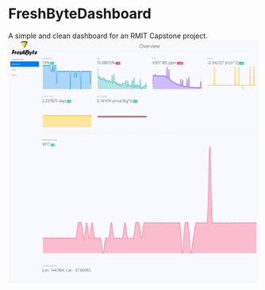 ﻿# FreshByteDashboard
A simple and clean dashboard for an RMIT Capstone project.
![](https://raw.githubusercontent.com/HuyNguyenAu/FreshByteDashboard/master/preview.png)
